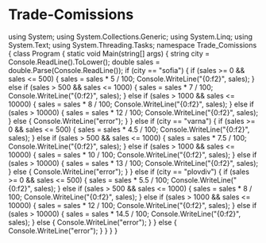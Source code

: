 # Trade-Comissions
using System; using System.Collections.Generic; using System.Linq; using System.Text; using System.Threading.Tasks;  namespace Trade_Comissions {     class Program     {         static void Main(string[] args)         {             string city = Console.ReadLine().ToLower();              double sales = double.Parse(Console.ReadLine());              if (city == "sofia")             {                 if (sales >= 0 &amp;&amp; sales &lt;= 500)                 {                     sales = sales * 5 / 100;                     Console.WriteLine("{0:f2}", sales);                 }                 else if (sales > 500 &amp;&amp; sales &lt;= 1000)                 {                     sales = sales * 7 / 100;                     Console.WriteLine("{0:f2}", sales);                 }                 else if (sales > 1000 &amp;&amp; sales &lt;= 10000)                 {                     sales = sales * 8 / 100;                     Console.WriteLine("{0:f2}", sales);                 }                 else if (sales > 10000)                 {                     sales = sales * 12 / 100;                     Console.WriteLine("{0:f2}", sales);                 }                 else                 {                     Console.WriteLine("error");                 }             }             else if (city == "varna")             {                 if (sales >= 0 &amp;&amp; sales &lt;= 500)                 {                     sales = sales * 4.5 / 100;                     Console.WriteLine("{0:f2}", sales);                 }                 else if (sales > 500 &amp;&amp; sales &lt;= 1000)                 {                     sales = sales * 7.5 / 100;                     Console.WriteLine("{0:f2}", sales);                 }                 else if (sales > 1000 &amp;&amp; sales &lt;= 10000)                 {                     sales = sales * 10 / 100;                     Console.WriteLine("{0:f2}", sales);                 }                 else if (sales > 10000)                 {                     sales = sales * 13 / 100;                     Console.WriteLine("{0:f2}", sales);                 }                 else                 {                     Console.WriteLine("error");                 }             }             else if (city == "plovdiv")             {                 if (sales >= 0 &amp;&amp; sales &lt;= 500)                 {                     sales = sales * 5.5 / 100;                     Console.WriteLine("{0:f2}", sales);                 }                 else if (sales > 500 &amp;&amp; sales &lt;= 1000)                 {                     sales = sales * 8 / 100;                     Console.WriteLine("{0:f2}", sales);                 }                 else if (sales > 1000 &amp;&amp; sales &lt;= 10000)                 {                     sales = sales * 12 / 100;                     Console.WriteLine("{0:f2}", sales);                 }                 else if (sales > 10000)                 {                     sales = sales * 14.5 / 100;                     Console.WriteLine("{0:f2}", sales);                 }                 else                 {                     Console.WriteLine("error");                 }             }             else             {                 Console.WriteLine("error");             }         }     } }

